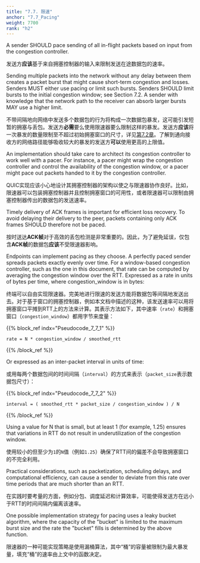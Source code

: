 ```yaml
---
title: "7.7. 限速"
anchor: "7.7_Pacing"
weight: 7700
rank: "h2"
---
```


A sender SHOULD pace sending of all in-flight packets based on input from the congestion controller.

发送方**应该**基于来自拥塞控制器的输入来限制发送在途数据包的速率。

Sending multiple packets into the network without any delay between them creates a packet burst that might cause short-term congestion and losses. Senders MUST either use pacing or limit such bursts. Senders SHOULD limit bursts to the initial congestion window; see Section 7.2. A sender with knowledge that the network path to the receiver can absorb larger bursts MAY use a higher limit.

不带间隔地向网络中发送多个数据包的行为将构成一次数据包暴发，这可能引发短暂的拥塞与丢包。发送方**必需**要么使用限速器要么限制这样的暴发。发送方**应该**将一次暴发的数量限制至不超过初始拥塞窗口的尺寸，详见[第7.2章]()。了解到通向接收方的网络路径能够吸收较大的暴发的发送方**可以**使用更高的上限值。

An implementation should take care to architect its congestion controller to work well with a pacer. For instance, a pacer might wrap the congestion controller and control the availability of the congestion window, or a pacer might pace out packets handed to it by the congestion controller.

QUIC实现应该小心地设计其拥塞控制器的架构以使之与限速器协作良好。比如，限速器可以包装拥塞控制器并且控制拥塞窗口的可用性，或者限速器可以限制由拥塞控制器传出的数据包的发送速率。

Timely delivery of ACK frames is important for efficient loss recovery. To avoid delaying their delivery to the peer, packets containing only ACK frames SHOULD therefore not be paced.

按时送达**ACK帧**对于高效的丢包检测是非常重要的。因此，为了避免延误，仅包含**ACK帧**的数据包**应该**不受限速器影响。

Endpoints can implement pacing as they choose. A perfectly paced sender spreads packets exactly evenly over time. For a window-based congestion controller, such as the one in this document, that rate can be computed by averaging the congestion window over the RTT. Expressed as a rate in units of bytes per time, where congestion_window is in bytes:

终端可以自由实现限速器。完美地进行限速的发送方能将数据包等间隔地发送出去。对于基于窗口的拥塞控制器，例如本文档中描述的这种，该发送速率可以用将拥塞窗口平摊到RTT上的方法来计算。其表示方法如下，其中速率（`rate`）和拥塞窗口（`congestion_window`）都用字节来度量：

{{% block_ref
indx="Pseudocode_7_7_1" %}}

```
rate = N * congestion_window / smoothed_rtt
```

{{% /block_ref %}}

Or expressed as an inter-packet interval in units of time:

或用每两个数据包间的时间间隔（`interval`）的方式来表示（`packet_size`表示数据包尺寸）：

{{% block_ref
indx="Pseudocode_7_7_2" %}}

```
interval = ( smoothed_rtt * packet_size / congestion_window ) / N
```

{{% /block_ref %}}

Using a value for N that is small, but at least 1 (for example, 1.25) ensures that variations in RTT do not result in underutilization of the congestion window.

使用较小的但至少为`1`的`N`值（例如`1.25`）确保了RTT间的偏差不会导致拥塞窗口的不完全利用。

Practical considerations, such as packetization, scheduling delays, and computational efficiency, can cause a sender to deviate from this rate over time periods that are much shorter than an RTT.

在实践时要考量的方面，例如分包、调度延迟和计算效率，可能使得发送方在远小于RTT的时间间隔内偏离该速率。

One possible implementation strategy for pacing uses a leaky bucket algorithm, where the capacity of the "bucket" is limited to the maximum burst size and the rate the "bucket" fills is determined by the above function.

限速器的一种可能实现策略是使用漏桶算法，其中“桶”的容量被限制为最大暴发量，填充“桶”的速率由上文中的函数决定。
